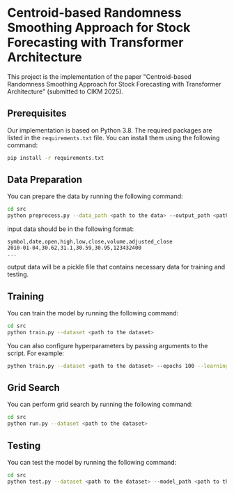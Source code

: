 # Centroid-based Randomness Smoothing Approach for Stock Forecasting with Transformer Architecture

This project is the implementation of the paper "Centroid-based Randomness Smoothing Approach for Stock Forecasting with Transformer Architecture" (submitted to CIKM 2025).

## Prerequisites

Our implementation is based on Python 3.8. The required packages are listed in the `requirements.txt` file. You can install them using the following command:

```bash
pip install -r requirements.txt
```

## Data Preparation

You can prepare the data by running the following command:

```bash
cd src
python preprocess.py --data_path <path to the data> --output_path <path to save the output>
```

input data should be in the following format:

```csv
symbol,date,open,high,low,close,volume,adjusted_close
2010-01-04,30.62,31.1,30.59,30.95,123432400
...
```

output data will be a pickle file that contains necessary data for training and testing.

## Training

You can train the model by running the following command:

```bash
cd src
python train.py --dataset <path to the dataset>
```

You can also configure hyperparameters by passing arguments to the script. For example:

```bash
python train.py --dataset <path to the dataset> --epochs 100 --learning_rate 0.0001
```


## Grid Search

You can perform grid search by running the following command:

```bash
cd src
python run.py --dataset <path to the dataset>
```

## Testing

You can test the model by running the following command:

```bash
cd src
python test.py --dataset <path to the dataset> --model_path <path to the model>
```

